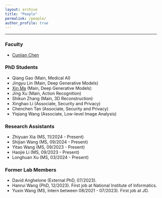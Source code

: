 ```yaml
---
layout: archive
title: "People"
permalink: /people/
author_profile: true
---
```


------
### Faculty
* [Cunjian Chen](https://cunjian.github.io/)

### PhD Students
* Qiang Gao (Main, Medical AI)
* Jingyu Lin (Main, Deep Generative Models)
* [Xin Ma](https://scholar.google.com.hk/citations?hl=en&user=dN8QWCQAAAAJ) (Main, Deep Generative Models)
* Jing Xu (Main, Action Recognition)
* Shikun Zhang (Main, 3D Reconstruction)
* Xinghao Li (Associate, Security and Privacy)
* Chenchen Tan (Associate, Security and Privacy)
* Yiqiang Wang (Associate, Low-level Image Analysis)

### Research Assistants
* Zhiyuan Xia (MS, 11/2024 - Present)
* Shijian Wang (MS, 09/2024 - Present)
* Yitao Wang (MS, 09/2023 - Present)
* Haojie Li (MS, 09/2023 - Present)
* Longhuan Xu (MS, 03/2024 - Present)


### Former Lab Members
* David Anghelone (External PhD, 07/2023). 
* Hanrui Wang (PhD, 12/2023). First job at National Institute of Informatics.
* Yuxin Wang (MS, Intern between 08/2021 - 07/2023). First job at JD.
